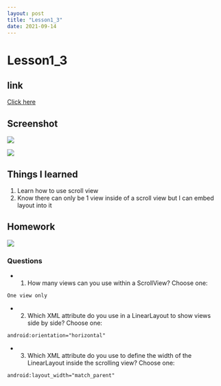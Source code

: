 ```yaml
---
layout: post
title: "Lesson1_3"
date: 2021-09-14
---
```


# Lesson1_3
## link
[Click here](https://github.com/dustinlo/NEUSEA-Chih-WeiLo/tree/53f5c5e1086c4d05d30e76ce59582316eb84f5cd/lesson1_3)


## Screenshot

![](https://i.imgur.com/Urb83vF.png) 

![](https://i.imgur.com/tbp2s5a.png) 

## Things I learned
1. Learn how to use scroll view
2. Know there can only be 1 view inside of a scroll view but I can embed layout into it

## Homework

![](https://i.imgur.com/9IvMZfC.png)

### Questions

- 1. How many views can you use within a ScrollView? Choose one:  

```One view only```

- 2. Which XML attribute do you use in a LinearLayout to show views side by side? Choose one:

```android:orientation="horizontal"```

- 3. Which XML attribute do you use to define the width of the LinearLayout inside the scrolling view? Choose one:

```android:layout_width="match_parent"```
